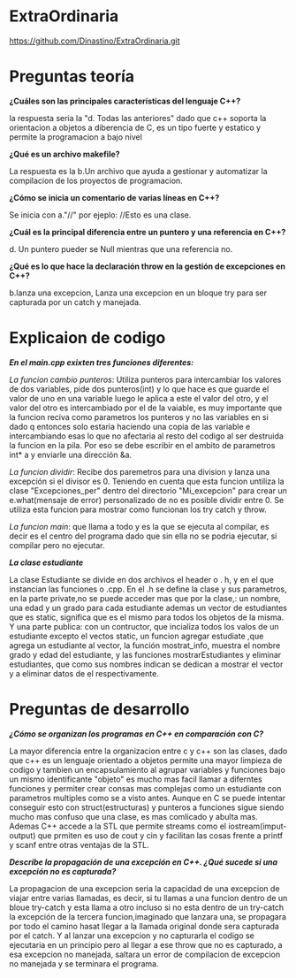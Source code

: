 # ExtraOrdinaria
https://github.com/Dinastino/ExtraOrdinaria.git

# Preguntas teoría
**¿Cuáles son las principales características del lenguaje C++?**

la respuesta seria la "d. Todas las anteriores" dado que c++ soporta la orientacion a objetos a diberencia de C, es un tipo fuerte y estatico y permite la programacion a bajo nivel

**¿Qué es un archivo makefile?**

La respuesta es la b.Un archivo que ayuda a gestionar y automatizar la compilacion de los proyectos de programacion.

**¿Cómo se inicia un comentario de varias líneas en C++?**

Se inicia con a."//" por ejeplo: //Esto es una clase.

**¿Cuál es la principal diferencia entre un puntero y una referencia en C++?**

d. Un puntero pueder se Null mientras que una referencia no.

**¿Qué es lo que hace la declaración throw en la gestión de excepciones en C++?**

b.lanza una excepcion, Lanza una excepcion en un bloque try para ser capturada por un catch y manejada.


# Explicaion de codigo

***En el main.cpp exixten tres funciones diferentes:***

*La funcion cambio punteros*: Utiliza punteros para intercambiar los valores de dos variables, pide dos punteros(int) y lo que hace es que guarde el valor de uno en una variable  luego le aplica a este el valor del otro, y el valor del otro es intercambiado por el de la vaiable, es muy importante que la funcion reciva como parametros los punteros y no las variables en si dado q entonces solo estaria haciendo una copia de las variable e intercambiando esas lo que no afectaria al resto del codigo al ser destruida la funcion en la pila. Por eso se debe escribir en el ambito de parametros int* a y enviarle una dirección &a.

*La funcion dividir*: Recibe dos paremetros para una division y lanza una excepción si el divisor es 0. Teniendo en cuenta que esta funcion untiliza la clase "Excepciones_per" dentro del directorio "Mi_excepcion" para crear un e.what(mensaje de error) personalizado de no es posible dividir entre 0. Se utiliza esta funcion para mostrar como funcionan los try catch y throw.

*La funcion main*: que llama a todo y es la que se ejecuta al compilar, es decir es el centro del programa dado que sin ella no se podria ejecutar, si compilar pero no ejecutar.

***La clase estudiante***

La clase Estudiante se divide en dos archivos el header o . h, y en el que instancian las funciones o .cpp. En el .h se define la clase y sus parametros, en la parte private,no se puede acceder mas que por la clase,: un nombre, una edad y un grado para cada estudiante ademas un vector de estudiantes que es static, significa que es el mismo para todos los objetos de la misma. Y una  parte publica: con un contructor, que incializa todos los valos de un estudiante excepto el vectos static, un funcion agregar estudiate ,que agrega un estudiante al vector, la función mostrat_info, muestra el nombre grado y edad del estudiante, y las funciones mostrarEstudiantes y eliminar estudiantes, que como sus nombres indican se dedican a mostrar el vector y a eliminar datos de el respectivamente.

# Preguntas de desarrollo

***¿Cómo se organizan los programas en C++ en comparación con C?***

La mayor diferencia entre la organizacion entre c y c++ son las clases, dado que c++ es un lenguaje orientado a objetos permite una mayor limpieza de codigo y tambien un encapsulamiento al agrupar variables y funciones bajo un mismo identificante "objeto" es mucho mas facil llamar a diferntes funciones y permiter crear consas mas complejas como un estudiante con parametros multiples como se a visto antes. Aunque en C se puede intentar conseguir esto con struct(estructuras) y punteros a funciones sigue siendo mucho mas confuso que una clase, es mas comlicado y abulta mas. Ademas C++ accede a la STL que permite streams como el iostream(imput-output) que prmiten es uso de cout y cin y facilitan las cosas frente a printf y scanf entre otras ventajas de la STL.

***Describe la propagación de una excepción en C++. ¿Qué sucede si una excepción no es capturada?***

La propagacion de una excepcion seria la capacidad de una excepcion de viajar entre varias llamadas, es decir, si tu llamas a una funcion dentro de un bloue try-catch y esta llama a otro incluso si no esta dentro de un try-catch la excepción de la tercera funcion,imaginado que lanzara una, se propagara por todo el camino hasat llegar a la llamada original donde sera capturada por el catch. Y al lanzar una excepcion y no capturarla el codigo se ejecutaria en un principio pero al llegar a ese throw que no es capturado, a esa excepcion no manejada, saltara un error de compilacion de excepcion no manejada y se terminara el programa.

